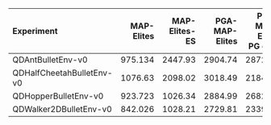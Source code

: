 | Experiment                |   MAP-Elites |   MAP-Elites-ES |   PGA-MAP-Elites |   PGA-MAP-Elites PG only |    QD-RL |   TD3 w. archive |
|:--------------------------|-------------:|----------------:|-----------------:|-------------------------:|---------:|-----------------:|
| QDAntBulletEnv-v0         |      975.134 |         2447.93 |          2904.74 |                  2872.87 |  94.2762 |          3262.89 |
| QDHalfCheetahBulletEnv-v0 |     1076.63  |         2098.02 |          3018.49 |                  2184.09 | nan      |          2891.73 |
| QDHopperBulletEnv-v0      |      923.723 |         1026.34 |          2884.99 |                  2682.68 | 103.848  |          2445.69 |
| QDWalker2DBulletEnv-v0    |      842.026 |         1028.21 |          2729.81 |                  2339.97 |  86.7711 |          1986.83 |